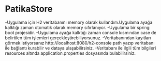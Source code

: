 # PatikaStore
-Uygulama için H2 veritabanını memory olarak kullandım.Uygulama ayağa kalktığı zaman otomatik olarak memory sıfırlanıyor.
-Uygulama bir spring boot projesidir.
-Uygulama ayağa kalktığı zaman console kısmından case de belirtilen tüm işlemleri gerçekleştirebiliyorsunuz.
-Veritabanından kayıtları görmek istiyorsanız http://localhost:8080/h2-console path yazıp veritabanı ile bağlantı kurabilir ve dataya ulaşabilirsiniz.
-Veritabanı ile ilgili tüm bilgileri resources altında application.properties dosyasında bulabilirsiniz.

